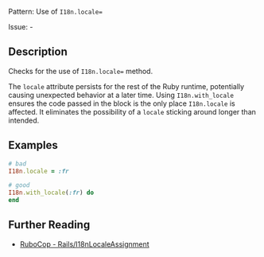 Pattern: Use of `I18n.locale=`

Issue: -

## Description

Checks for the use of `I18n.locale=` method.

The `locale` attribute persists for the rest of the Ruby runtime, potentially causing unexpected behavior at a later time. Using `I18n.with_locale` ensures the code passed in the block is the only place `I18n.locale` is affected. It eliminates the possibility of a `locale` sticking around longer than intended.

## Examples

```ruby
# bad
I18n.locale = :fr

# good
I18n.with_locale(:fr) do
end
```

## Further Reading

* [RuboCop - Rails/I18nLocaleAssignment](https://docs.rubocop.org/rubocop-rails/cops_rails.html#railsi18nlocaleassignment)
